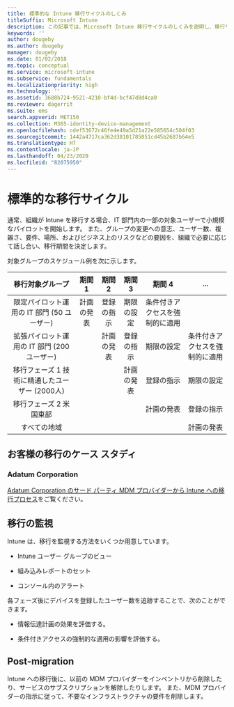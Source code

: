 ```yaml
---
title: 標準的な Intune 移行サイクルのしくみ
titleSuffix: Microsoft Intune
description: この記事では、Microsoft Intune 移行サイクルのしくみを説明し、移行サイクルの対応方法の例を示します。
keywords: ''
author: dougeby
ms.author: dougeby
manager: dougeby
ms.date: 01/02/2018
ms.topic: conceptual
ms.service: microsoft-intune
ms.subservice: fundamentals
ms.localizationpriority: high
ms.technology: ''
ms.assetid: 3688b724-9521-4210-bf4d-bcf47d8d4ca0
ms.reviewer: dagerrit
ms.suite: ems
search.appverid: MET150
ms.collection: M365-identity-device-management
ms.openlocfilehash: cdef53672c46fe4e49a5d21a22e585654c504f03
ms.sourcegitcommit: 1442a4717ca362d38101785851cd45b2687b64e5
ms.translationtype: HT
ms.contentlocale: ja-JP
ms.lasthandoff: 04/23/2020
ms.locfileid: "82075950"
---
```

# <a name="typical-migration-cycle"></a>標準的な移行サイクル

通常、組織が Intune を移行する場合、IT 部門内の一部の対象ユーザーで小規模なパイロットを開始します。 また、グループの変更への意志、ユーザー数、複雑さ、要件、場所、およびビジネス上のリスクなどの要因を、組織で必要に応じて話し合い、移行期間を決定します。

対象グループのスケジュール例を次に示します。

  | **移行対象グループ** | **期間 1** | **期間 2** | **期間 3** | **期間 4** | **...**
|:---:|:---:|:---:|:---:|:---:|:---:|
| 限定パイロット運用の IT 部門 (50 ユーザー) | 計画の発表 | 登録の指示 | 期限の設定 | 条件付きアクセスを強制的に適用 |  |                                                        
| 拡張パイロット運用の IT 部門 (200 ユーザー) |  | 計画の発表 | 登録の指示 | 期限の設定 | 条件付きアクセスを強制的に適用 |
| 移行フェーズ 1 技術に精通したユーザー (2000人) |  |  | 計画の発表 | 登録の指示 | 期限の設定 |
| 移行フェーズ 2 米国東部 |  |  |  | 計画の発表 | 登録の指示 |
| すべての地域 |  |  |  |  | 計画の発表 |

## <a name="customer-migration-case-study"></a>お客様の移行のケース スタディ

### <a name="adatum-corporation"></a>Adatum Corporation

[Adatum Corporation のサード パーティ MDM プロバイダーから Intune への移行プロセス](https://gallery.technet.microsoft.com/Intune-migration-guide-893a95e3?redir=0)をご覧ください。

## <a name="monitoring-migration"></a>移行の監視

Intune は、移行を監視する方法をいくつか用意しています。

* Intune ユーザー グループのビュー

* 組み込みレポートのセット

* コンソール内のアラート

各フェーズ後にデバイスを登録したユーザー数を追跡することで、次のことができます。

- 情報伝達計画の効果を評価する。

- 条件付きアクセスの強制的な適用の影響を評価する。


## <a name="post-migration"></a>Post-migration

Intune への移行後に、以前の MDM プロバイダーをインベントリから削除したり、サービスのサブスクリプションを解除したりします。 また、MDM プロバイダーの指示に従って、不要なインフラストラクチャの要件を削除します。
